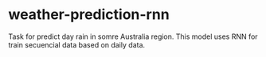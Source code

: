 # weather-prediction-rnn
Task for predict day rain in somre Australia region. This model uses RNN for train secuencial data based on daily data.
